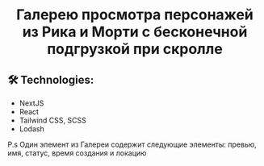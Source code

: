 <h1 align="center">Галерею просмотра персонажей из Рика и Морти с бесконечной подгрузкой при скролле</h1>


##  🛠 Technologies:
- NextJS
- React
- Tailwind CSS, SCSS
- Lodash

  
P.s Один элемент из Галереи содержит следующие элементы: превью, имя, статус, время создания и локацию
